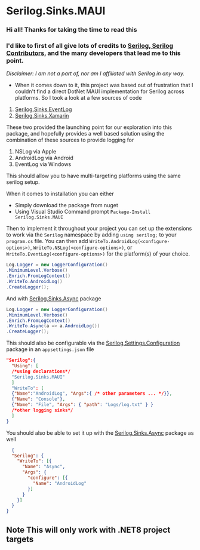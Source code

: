 # Serilog.Sinks.MAUI

### Hi all! Thanks for taking the time to read this

### I'd like to first of all give lots of credits to [Serilog, Serilog Contributors](https://serilog.net/), and the many developers that lead me to this point.
_Disclaimer: I am not a part of, nor am I affiliated with Serilog in any way._
- When it comes down to it, this project was based out of frustration that I couldn't find a direct DotNet MAUI implementation for Serilog across platforms.
So I took a look at a few sources of code
1. [Serilog.Sinks.EventLog](https://github.com/serilog/serilog-sinks-eventlog)
2. [Serilog.Sinks.Xamarin](https://github.com/serilog/serilog-sinks-xamarin)

These two provided the launching point for our exploration into this package, and hopefully provides a well based solution using the combination of these sources to provide logging for
1. NSLog via Apple
2. AndroidLog via Android
3. EventLog via Windows

This should allow you to have multi-targeting platforms using the same serilog setup. 

When it comes to installation you can either
- Simply download the package from nuget
- Using Visual Studio Command prompt ```Package-Install Serilog.Sinks.MAUI```

Then to implement it throughout your project you can set up the extensions to work via the `Serilog` namespace by adding `using serilog;` to your `program.cs` file. 
You can then add `WriteTo.AndroidLog(<configure-options>)`, `WriteTo.NSLog(<configure-options>)`, or `WriteTo.EventLog(<configure-options>)` for the platform(s) of your choice.
```csharp
Log.Logger = new LoggerConfiguration()
.MinimumLevel.Verbose()
.Enrich.FromLogContext()
.WriteTo.AndroidLog()
.CreateLogger();
```
And with [Serilog.Sinks.Async](https://github.com/serilog/serilog-sinks-async) package
```csharp
Log.Logger = new LoggerConfiguration()
.MinimumLevel.Verbose()
.Enrich.FromLogContext()
.WriteTo.Async(a => a.AndroidLog())
.CreateLogger();
```
This should also be configurable via the [Serilog.Settings.Configuration](https://github.com/serilog/serilog-settings-configuration) package in an `appsettings.json` file
```json
"Serilog":{
  "Using": [
  /*using declarations*/
  "Serilog.Sinks.MAUI"
  ]
  "WriteTo": [
  {"Name":"AndroidLog", "Args":{ /* other parameters ... */}},
  {"Name": "Console"},
  {"Name": "File", "Args": { "path": "Logs/log.txt" } }
  /*other logging sinks*/
  ]
}
```
You should also be able to set it up with the [Serilog.Sinks.Async](https://github.com/serilog/serilog-sinks-async) package as well
```json
  {
  "Serilog": {
    "WriteTo": [{
      "Name": "Async",
      "Args": {
        "configure": [{
          "Name": "AndroidLog"
        }]
      }
    }]
  }
}
```
## Note This will only work with .NET8 project targets
